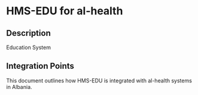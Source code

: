 # HMS-EDU for al-health

## Description

Education System

## Integration Points

This document outlines how HMS-EDU is integrated with al-health systems in Albania.
